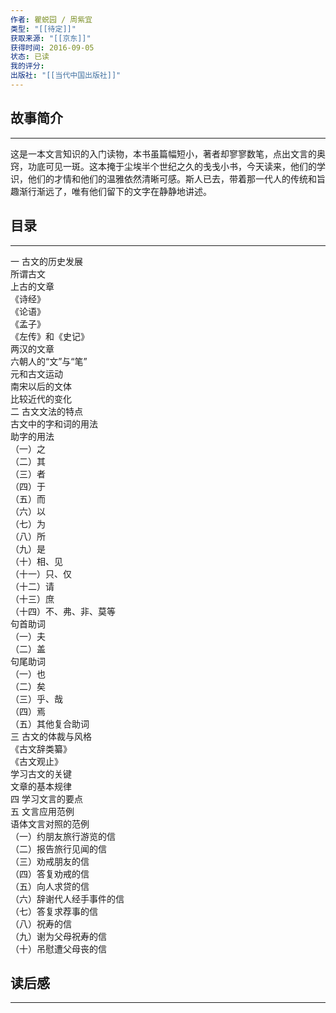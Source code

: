 ```yaml
---
作者: 瞿蜕园 / 周紫宜
类型: "[[待定]]"
获取来源: "[[京东]]"
获得时间: 2016-09-05
状态: 已读
我的评分: 
出版社: "[[当代中国出版社]]"
---
```

## 故事简介
---
这是一本文言知识的入门读物，本书虽篇幅短小，著者却寥寥数笔，点出文言的奥窍，功底可见一斑。这本掩于尘埃半个世纪之久的戋戋小书，今天读来，他们的学识，他们的才情和他们的温雅依然清晰可感。斯人已去，带着那一代人的传统和旨趣渐行渐远了，唯有他们留下的文字在静静地讲述。
## 目录
---
一 古文的历史发展  
所谓古文  
上古的文章  
《诗经》  
《论语》  
《孟子》  
《左传》和《史记》  
两汉的文章  
六朝人的“文”与“笔”  
元和古文运动  
南宋以后的文体  
比较近代的变化  
二 古文文法的特点  
古文中的字和词的用法  
助字的用法  
（一）之  
（二）其  
（三）者  
（四）于  
（五）而  
（六）以  
（七）为  
（八）所  
（九）是  
（十）相、见  
（十一）只、仅  
（十二）请  
（十三）庶  
（十四）不、弗、非、莫等  
句首助词  
（一）夫  
（二）盖  
句尾助词  
（一）也  
（二）矣  
（三）乎、哉  
（四）焉  
（五）其他复合助词  
三 古文的体裁与风格  
《古文辞类纂》  
《古文观止》  
学习古文的关键  
文章的基本规律  
四 学习文言的要点  
五 文言应用范例  
语体文言对照的范例  
（一）约朋友旅行游览的信  
（二）报告旅行见闻的信  
（三）劝戒朋友的信  
（四）答复劝戒的信  
（五）向人求贷的信  
（六）辞谢代人经手事件的信  
（七）答复求荐事的信  
（八）祝寿的信  
（九）谢为父母祝寿的信  
（十）吊慰遭父母丧的信

## 读后感
---
